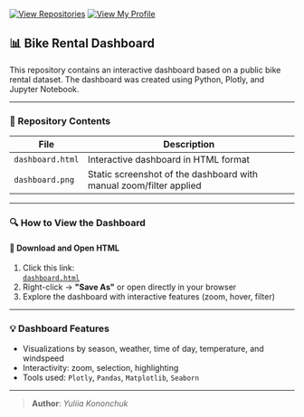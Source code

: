 [![View Repositories](https://img.shields.io/badge/View-My_Repositories-blue?logo=GitHub)](https://github.com/Yulia-Momotyuk?tab=repositories)
[![View My Profile](https://img.shields.io/badge/View-My_Profile-green?logo=GitHub)](https://github.com/Yulia-Momotyuk)
## 📊 Bike Rental Dashboard

This repository contains an interactive dashboard based on a public bike rental dataset. The dashboard was created using Python, Plotly, and Jupyter Notebook.

---

### 📁 Repository Contents

| File | Description |
|------|-------------|
| `dashboard.html` | Interactive dashboard in HTML format |
| `dashboard.png` | Static screenshot of the dashboard with manual zoom/filter applied |

---

### 🔍 How to View the Dashboard

#### 🔸 Download and Open HTML
1. Click this link:  
   [`dashboard.html`](./Python/Bike%Dashboard/dashboard.html)  
2. Right-click → **"Save As"** or open directly in your browser
3. Explore the dashboard with interactive features (zoom, hover, filter)
---

### 💡 Dashboard Features

- Visualizations by season, weather, time of day, temperature, and windspeed
- Interactivity: zoom, selection, highlighting
- Tools used: `Plotly`, `Pandas`, `Matplotlib`, `Seaborn`

---
> **Author**: _Yuliia Kononchuk_  
